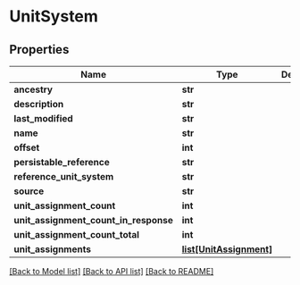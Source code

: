 # UnitSystem

## Properties
Name | Type | Description | Notes
------------ | ------------- | ------------- | -------------
**ancestry** | **str** |  | [optional] 
**description** | **str** |  | [optional] 
**last_modified** | **str** |  | [optional] 
**name** | **str** |  | [optional] 
**offset** | **int** |  | [optional] 
**persistable_reference** | **str** |  | [optional] 
**reference_unit_system** | **str** |  | [optional] 
**source** | **str** |  | [optional] 
**unit_assignment_count** | **int** |  | [optional] 
**unit_assignment_count_in_response** | **int** |  | [optional] 
**unit_assignment_count_total** | **int** |  | [optional] 
**unit_assignments** | [**list[UnitAssignment]**](UnitAssignment.md) |  | [optional] 

[[Back to Model list]](../README.md#documentation-for-models) [[Back to API list]](../README.md#documentation-for-api-endpoints) [[Back to README]](../README.md)


